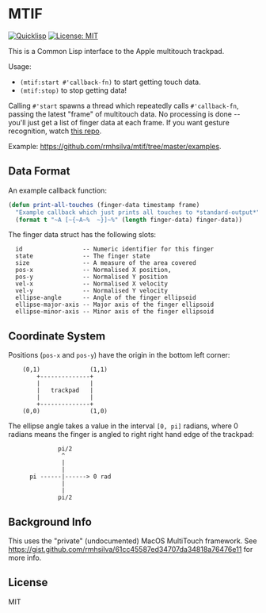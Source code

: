 # MTIF

[![Quicklisp](http://quickdocs.org/badge/mtif.svg)](http://quickdocs.org/mtif/) [![License: MIT](https://img.shields.io/badge/License-MIT-yellow.svg)](https://opensource.org/licenses/MIT)

This is a Common Lisp interface to the Apple multitouch trackpad.

Usage:
- `(mtif:start #'callback-fn)` to start getting touch data.
- `(mtif:stop)` to stop getting data!

Calling `#'start` spawns a thread which repeatedly calls `#'callback-fn`,
passing the latest "frame" of multitouch data. No processing is done -- you'll
just get a list of finger data at each frame. If you want gesture recognition,
watch [this repo](https://github.com/rmhsilva/cl-gestures).

Example: https://github.com/rmhsilva/mtif/tree/master/examples.

## Data Format

An example callback function:

```lisp
(defun print-all-touches (finger-data timestamp frame)
  "Example callback which just prints all touches to *standard-output*"
  (format t "~A [~{~A~%  ~}]~%" (length finger-data) finger-data))
```

The finger data struct has the following slots:

```
  id                 -- Numeric identifier for this finger
  state              -- The finger state
  size               -- A measure of the area covered
  pos-x              -- Normalised X position, 
  pos-y              -- Normalised Y position
  vel-x              -- Normalised X velocity
  vel-y              -- Normalised Y velocity
  ellipse-angle      -- Angle of the finger ellipsoid
  ellipse-major-axis -- Major axis of the finger ellipsoid
  ellipse-minor-axis -- Minor axis of the finger ellipsoid
```

## Coordinate System

Positions (`pos-x` and `pos-y`) have the origin in the bottom left corner:

```
    (0,1)              (1,1)
        +--------------+
        |              |
        |   trackpad   |
        |              |
        +--------------+
    (0,0)              (1,0)
```

The ellipse angle takes a value in the interval `[0, pi]` radians, where 0
radians means the finger is angled to right right hand edge of the trackpad:

```
              pi/2
               ^
               |
               |
      pi ------|------> 0 rad
               |
               |
              pi/2
```



## Background Info

This uses the "private" (undocumented) MacOS MultiTouch framework. See
https://gist.github.com/rmhsilva/61cc45587ed34707da34818a76476e11 for more info.

## License

MIT
